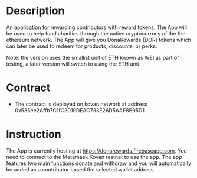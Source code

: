 # Description 

An application for rewarding contributors with reward tokens. The App will be used to help fund charities through the native cryptocurrncy of the the ethereum network. The App will give you DonaRewards (DOR) tokens which can later be used to redeem for products, discounts, or perks.

Note: the version uses the smallist unit of ETH known as WEI as part of testing, a later version will switch to using the ETH unit.

# Contract

* The contract is deployed on kovan network at address 0x535ee2Affb7C1fC3019DEAC733E26D5AAF8B95D1

# Instruction

The App is currently hosting at https://donarewards.firebaseapp.com. You need to connect to the Metamask Kovan testnet to use the app. The app features two main functions donate and withdraw and you will automatically be added as a contributor based the selected wallet address.


